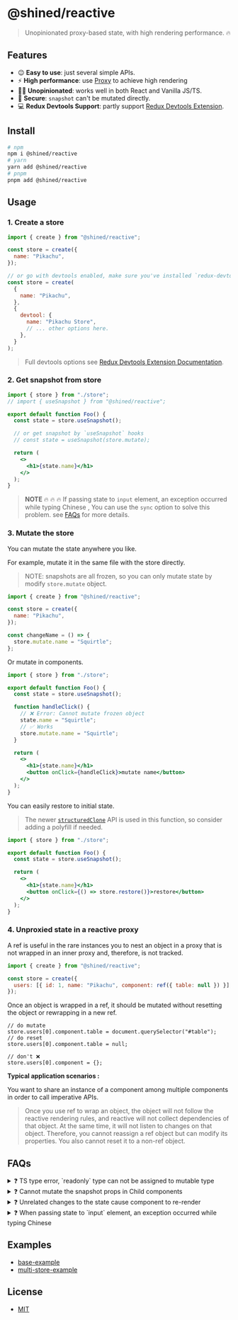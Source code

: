 # @shined/reactive

> Unopinionated proxy-based state, with high rendering performance. 🔥

## Features

- 😉 **Easy to use**: just several simple APIs.
- ⚡️ **High performance**: use [Proxy](https://developer.mozilla.org/zh-CN/docs/Web/JavaScript/Reference/Global_Objects/Proxy) to achieve high rendering
- 🏄‍♂️ **Unopinionated**: works well in both React and Vanilla JS/TS.
- 🔐 **Secure**: `snapshot` can't be mutated directly.
- 💻 **Redux Devtools Support**: partly support [Redux Devtools Extension](https://github.com/reduxjs/redux-devtools#redux-devtools).

## Install

```bash
# npm
npm i @shined/reactive
# yarn
yarn add @shined/reactive
# pnpm
pnpm add @shined/reactive
```

## Usage

### 1. Create a store

```jsx
import { create } from "@shined/reactive";

const store = create({
  name: "Pikachu",
});

// or go with devtools enabled, make sure you've installed `redux-devtools-extension`
const store = create(
  {
    name: "Pikachu",
  },
  {
    devtool: {
      name: "Pikachu Store",
      // ... other options here.
    },
  }
);
```

> Full devtools options see [Redux Devtools Extension Documentation](https://github.com/reduxjs/redux-devtools/blob/main/extension/docs/API/Arguments.md#options).

### 2. Get snapshot from store

```jsx
import { store } from "./store";
// import { useSnapshot } from "@shined/reactive";

export default function Foo() {
  const state = store.useSnapshot();

  // or get snapshot by `useSnapshot` hooks
  // const state = useSnapshot(store.mutate);

  return (
    <>
      <h1>{state.name}</h1>
    </>
  );
}
```

> **NOTE** 🔥 🔥 🔥 If passing state to `input` element, an exception occurred while typing Chinese , You can use the `sync` option to solve this problem. see [FAQs](#FAQs) for more details.

### 3. Mutate the store

You can mutate the state anywhere you like.

For example, mutate it in the same file with the store directly.

> NOTE: snapshots are all frozen, so you can only mutate state by modify `store.mutate` object.

```jsx
import { create } from "@shined/reactive";

const store = create({
  name: "Pikachu",
});

const changeName = () => {
  store.mutate.name = "Squirtle";
};
```

Or mutate in components.

```jsx
import { store } from "./store";

export default function Foo() {
  const state = store.useSnapshot();

  function handleClick() {
    // ❌ Error: Cannot mutate frozen object
    state.name = "Squirtle";
    // ✅ Works
    store.mutate.name = "Squirtle";
  }

  return (
    <>
      <h1>{state.name}</h1>
      <button onClick={handleClick}>mutate name</button>
    </>
  );
}
```

You can easily restore to initial state.

> The newer [`structuredClone`](https://developer.mozilla.org/en-US/docs/Web/API/structuredClone) API is used in this function, so consider adding a polyfill if needed.

```jsx
import { store } from "./store";

export default function Foo() {
  const state = store.useSnapshot();

  return (
    <>
      <h1>{state.name}</h1>
      <button onClick={() => store.restore()}>restore</button>
    </>
  );
}
```

### 4. Unproxied state in a reactive proxy

A ref is useful in the rare instances you to nest an object in a proxy that is not wrapped in an inner proxy and, therefore, is not tracked.

```jsx
import { create } from "@shined/reactive";

const store = create({
  users: [{ id: 1, name: "Pikachu", component: ref({ table: null }) }],
});
```

Once an object is wrapped in a ref, it should be mutated without resetting the object or rewrapping in a new ref.

```tsx
// do mutate
store.users[0].component.table = document.querySelector("#table");
// do reset
store.users[0].component.table = null;

// don't ❌
store.users[0].component = {};
```

**Typical application scenarios :**

You want to share an instance of a component among multiple components in order to call imperative APIs.

> Once you use ref to wrap an object, the object will not follow the reactive rendering rules, and reactive will not collect dependencies of that object. At the same time, it will not listen to changes on that object. Therefore, you cannot reassign a ref object but can modify its properties. You also cannot reset it to a non-ref object.

## FAQs

<details>
<summary>❓ TS type error, `readonly` type can not be assigned to mutable type</summary>

This error commonly occurs when using [shineout](https://github.com/sheinsight/shineout), [antd](https://github.com/ant-design/ant-design) or other UI component libraries and passing the `snapshot` to the component props, but the props type can not accept `readonly` type.

To resolve this type issue, add following line to your **global types file**, such as `global.d.ts` or others, and you can head to [PR#8](https://github.com/sheinsight/reactive/pull/8) for more details.

```ts
// add this typescript `triple-slash directive` to hack type
/// <reference types="@shined/reactive/hack-remove-readonly" />
```

</details>

<details>
<summary>❓ Cannot mutate the snapshot props in Child components</summary>

The React philosophy is that **props should be immutable and top-down**. So, in principle, you should **NOT** change the props value inside components.

However, if you do need to do this for reasons such as high historical legacy, migration costs and others like these, you can use the following hook to address it, but it is **NOT** recommended to use it widely.

```tsx
import { useEffect, useReducer } from "react";
import { subscribe } from "@shined/reactive";

type PlainObject = Record<PropertyKey, unknown>;

// in TS, if you use JS, you may need to eliminate the type
const useMutableState = <T extends PlainObject>(proxyObj: T) => {
  const [, forceUpdate] = useReducer((c: number) => c + 1, 0);
  useEffect(() => subscribe(proxyObj, forceUpdate), [proxyObj]);
  return proxyObject as T;
};

export function Foo(props) {
  // use `useMutableState` to get mutable state instead of `useSnapshot`
  const mutableState = useMutableState(store.mutate);

  // `ChangePropsInside` will change the props value
  return <ChangePropsInside props={mutableState} />;
}
```

</details>

<details>
<summary>❓ Unrelated changes to the state cause component to re-render</summary>

It's intentional, which means it "uses" the entire snapshot object, and will trigger re-render if any changes to state.

```js
// trigger re-render when any state changes
const snapshot = store.useSnapshot();
// same as above
store.useSnapshot();
```

If you don't need this feature, you should **explicitly** access the properties you need.

```js
// this will only trigger re-render when `name` changes.
const snapshot = store.useSnapshot();
snapshot.name; // use `.name` latter.

// same as above
const { name } = store.useSnapshot();
// same as above
const name = useSnapshot(store.mutate.name);
```

</details>

<details>
<summary>❓ When passing state to `input` element, an exception occurred while typing Chinese</summary>

State mutations are batched synchronously by default before triggering re-render to optimize rendering. If you want to disable it (such as consumed by `<input>` element), you can set `sync` option to `true` when creating snapshot to avoid this issue.

```tsx
const snapshot = store.useSnapshot({ sync: true });
```

</details>

## Examples

- [base-example](https://stackblitz.com/edit/vitejs-vite-zli31f?file=src%2Fmain.tsx)
- [multi-store-example](https://stackblitz.com/edit/vitejs-vite-n5azuk?file=src%2Fmain.tsx)

## License

- [MIT](./LICENSE)
